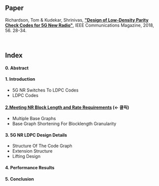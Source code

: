 
## Paper 
Richardson, Tom & Kudekar, Shrinivas, <a href="https://ieeexplore.ieee.org/document/8316763">**"Design of Low-Density Parity Check Codes for 5G New Radio"**</a>, IEEE Communications Magazine, 2018, 56. 28-34.    

</br>

## Index
#### 0. Abstract
#### 1. Introduction    
- 5G NR Switches To LDPC Codes    
- LDPC Codes
#### <a href="./Ch2.md">2.Meeting NR Block Length and Rate Requirements</a> (<- 클릭)
- Multiple Base Graphs
- Base Graph Shortening For Blocklength Granularity
#### 3. 5G NR LDPC Design Details
- Structure Of The Code Graph
- Extension Structure
- Lifting Design
#### 4. Performance Results
#### 5. Conclusion 
